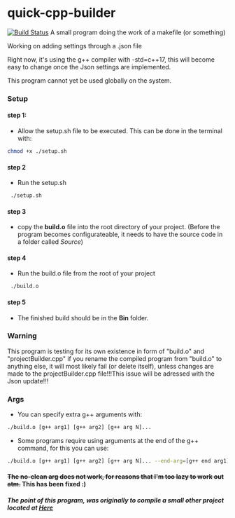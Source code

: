 # quick-cpp-builder
[![Build Status](https://travis-ci.com/stuckedstudio/quick-cpp-builder.svg?branch=master)](https://travis-ci.com/stuckedstudio/quick-cpp-builder)
A small program doing the work of a makefile (or something)

Working on adding settings through a .json file

Right now, it's using the g++ compiler with -std=c++17, this will become easy to change once the Json settings are implemented.

This program cannot yet be used globally on the system.
### Setup

#### step 1:
 - Allow the setup.sh file to be executed. This can be done in the terminal with:
 ```bash
 chmod +x ./setup.sh
 ```
#### step 2
- Run the setup.sh
```bash
 ./setup.sh
 ```
#### step 3
 - copy the **build.o** file into the root directory of your project. (Before the program becomes configurateable, it needs to have the source code in a folder called *Source*)
 
#### step 4
- Run the build.o file from the root of your project
```bash
 ./build.o
 ```

#### step 5
- The finished build should be in the **Bin** folder.
### Warning
This program is testing for its own existence in form of "build.o" and "projectBuilder.cpp" if you rename the compiled program from "build.o" to anything else, it will most likely fail (or delete itself), unless changes are made to the projectBuilder.cpp file!!!This issue will be adressed with the Json update!!!

### Args
- You can specify extra g++ arguments with:
```bash
./build.o [g++ arg1] [g++ arg2] [g++ arg N]...
```
- Some programs require using arguments at the end of the g++ command, for this you can use:
```bash
./build.o [g++ arg1] [g++ arg2] [g++ arg N]... --end-arg=[g++ end arg1] --end-arg=[g++ end argN]...
```
#### ~~The **no-clean** arg does not work, for reasons that I'm too lazy to work out atm.~~ This has been fixed :)


##### The point of this program, was originally to compile a small other project located at [Here](https://github.com/stuckedstudio/Isthatit)
